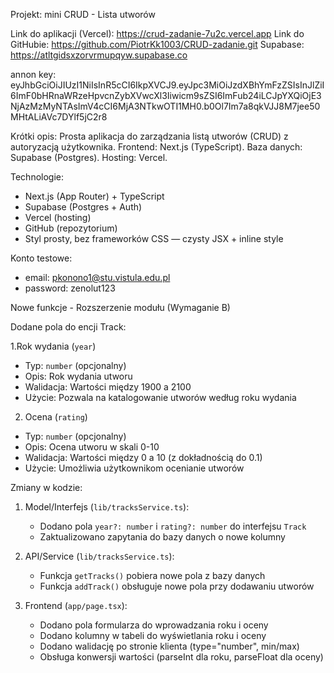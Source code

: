 Projekt: mini CRUD - Lista utworów

Link do aplikacji (Vercel): https://crud-zadanie-7u2c.vercel.app
Link do GitHubie: https://github.com/PiotrKk1003/CRUD-zadanie.git 
Supabase: https://atltgidsxzorvrmupqyw.supabase.co

annon key: eyJhbGciOiJIUzI1NiIsInR5cCI6IkpXVCJ9.eyJpc3MiOiJzdXBhYmFzZSIsInJlZiI6ImF0bHRnaWRzeHpvcnZybXVwcXl3Iiwicm9sZSI6ImFub24iLCJpYXQiOjE3NjAzMzMyNTAsImV4cCI6MjA3NTkwOTI1MH0.b0Ol7Im7a8qkVJJ8M7jee50MHtALiAVc7DYlf5jC2r8

Krótki opis:
Prosta aplikacja do zarządzania listą utworów (CRUD) z autoryzacją użytkownika. Frontend: Next.js (TypeScript). Baza danych: Supabase (Postgres). Hosting: Vercel.

Technologie:
- Next.js (App Router) + TypeScript  
- Supabase (Postgres + Auth)  
- Vercel (hosting)  
- GitHub (repozytorium)
- Styl prosty, bez frameworków CSS — czysty JSX + inline style

Konto testowe:
- email: pkonono1@stu.vistula.edu.pl
- password: zenolut123  

Nowe funkcje - Rozszerzenie modułu (Wymaganie B)

Dodane pola do encji Track:

1.Rok wydania (`year`)
- Typ: `number` (opcjonalny)
- Opis: Rok wydania utworu
- Walidacja: Wartości między 1900 a 2100
- Użycie: Pozwala na katalogowanie utworów według roku wydania

2. Ocena (`rating`)
- Typ: `number` (opcjonalny)
- Opis: Ocena utworu w skali 0-10
- Walidacja: Wartości między 0 a 10 (z dokładnością do 0.1)
- Użycie: Umożliwia użytkownikom ocenianie utworów

Zmiany w kodzie:

1. Model/Interfejs (`lib/tracksService.ts`):
   - Dodano pola `year?: number` i `rating?: number` do interfejsu `Track`
   - Zaktualizowano zapytania do bazy danych o nowe kolumny

2. API/Service (`lib/tracksService.ts`):
   - Funkcja `getTracks()` pobiera nowe pola z bazy danych
   - Funkcja `addTrack()` obsługuje nowe pola przy dodawaniu utworów

3. Frontend (`app/page.tsx`):
   - Dodano pola formularza do wprowadzania roku i oceny
   - Dodano kolumny w tabeli do wyświetlania roku i oceny
   - Dodano walidację po stronie klienta (type="number", min/max)
   - Obsługa konwersji wartości (parseInt dla roku, parseFloat dla oceny)

